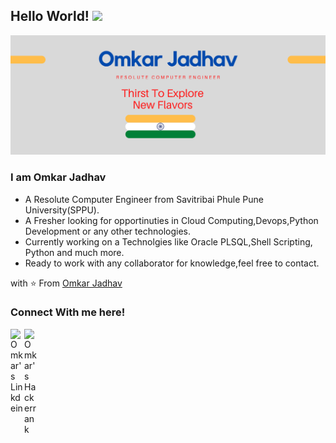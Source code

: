 ## Hello World! <img src="https://raw.githubusercontent.com/iampavangandhi/iampavangandhi/master/gifs/Hi.gif" width="30px"></h2>
<img src="https://github.com/Omkar118/Omkar118/blob/master/Omkar%20Jadhav%20(1).png">

### I am Omkar Jadhav
- A Resolute Computer Engineer from Savitribai Phule Pune University(SPPU).
- A Fresher looking for opportinuties in Cloud Computing,Devops,Python Development or any other technologies. 
- Currently working on a Technolgies like Oracle PLSQL,Shell Scripting, Python and much more.
- Ready to work with any collaborator for knowledge,feel free to contact.

with ⭐️ From [Omkar Jadhav](https://github.com/Omkar118)

### Connect With me here!
<a href="https://www.linkedin.com/in/omkar-jadhav-480326132/">
  <img align="left" alt="Omkar's Linkdein" width="22px" src="https://i.stack.imgur.com/gVE0j.png" alt="linkedin" />
</a>

<a href="https://www.hackerrank.com/omkar101jadhav">
  <img align="left" alt="Omkar's Hackerrank" width="22px" src="https://hrcdn.net/fcore/assets/work/header/hackerrank_logo-21e2867566.svg" />
</a>
